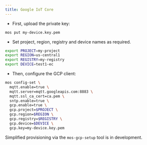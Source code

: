 ```yaml
---
title: Google IoT Core
---
```


- First, upload the private key:

```bash
mos put my-device.key.pem
```

- Set project, region, registry and device names as required.

```bash
export PROJECT=my-project
export REGION=us-central1
export REGISTRY=my-registry
export DEVICE=test1-ec
```

- Then, configure the GCP client:

```bash
mos config-set \
  mqtt.enable=true \
  mqtt.server=mqtt.googleapis.com:8883 \
  mqtt.ssl_ca_cert=ca.pem \
  sntp.enable=true \
  gcp.enable=true \
  gcp.project=$PROJECT \
  gcp.region=$REGION \
  gcp.registry=$REGISTRY \
  gcp.device=$DEVICE \
  gcp.key=my-device.key.pem
```

Simplified provisioning via the `mos-gcp-setup` tool is in development.
